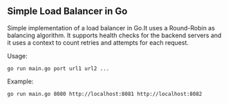 ## Simple Load Balancer in Go
Simple implementation of a load balancer in Go.It uses a Round-Robin as balancing algorithm.
It supports health checks for the backend servers and it uses a context to count retries and attempts for each request.

Usage: 
```    
go run main.go port url1 url2 ...
```

Example: 
```
go run main.go 8080 http://localhost:8081 http://localhost:8082
```